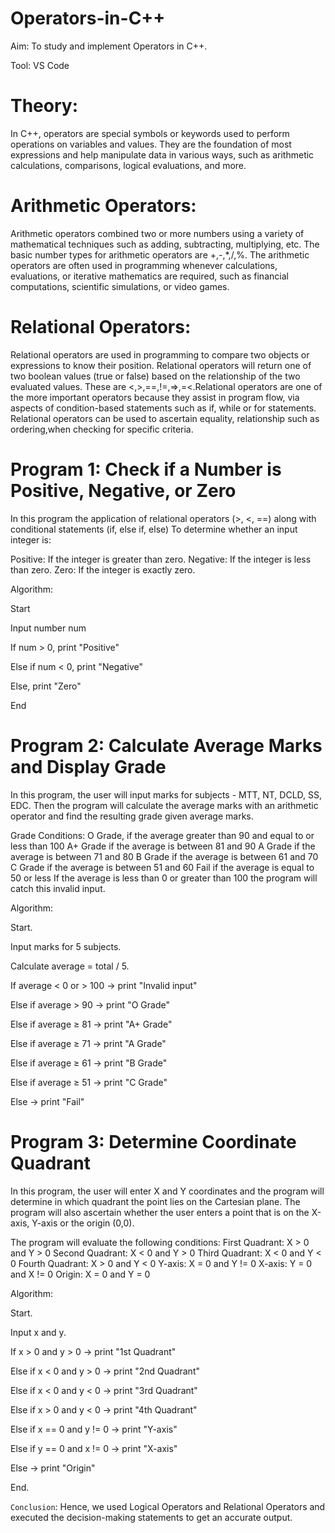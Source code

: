 # Operators-in-C++

Aim: To study and implement Operators in C++.

Tool: VS Code 

# Theory:
In C++, operators are special symbols or keywords used to perform operations on variables and values. They are the foundation of most expressions and help manipulate data in various ways, such as arithmetic calculations, comparisons, logical evaluations, and more.

# Arithmetic Operators:
Arithmetic operators combined two or more numbers using a variety of mathematical techniques such as adding, subtracting, multiplying, etc. The basic number types for arithmetic operators are +,-,*,/,%. The arithmetic operators are often used in programming whenever calculations, evaluations, or iterative mathematics are required, such as financial computations, scientific simulations, or video games.

# Relational Operators:
Relational operators are used in programming to compare two objects or expressions to know their position. Relational operators will return one of two boolean values (true or false) based on the relationship of the two evaluated values. These are <,>,==,!=,=>,=<.Relational operators are one of the more important operators because they assist in program flow, via aspects of condition-based statements such as if, while or for statements. Relational operators can be used to ascertain equality, relationship such as ordering,when checking for specific criteria.

# Program 1: Check if a Number is Positive, Negative, or Zero

In this program the application of relational operators (>, <, ==) along with conditional statements (if, else if, else)
To determine whether an input integer is:

Positive: If the integer is greater than zero.
Negative: If the integer is less than zero.
Zero: If the integer is exactly zero.

Algorithm:

Start

Input number num

If num > 0, print "Positive"

Else if num < 0, print "Negative"

Else, print "Zero"

End

# Program 2: Calculate Average Marks and Display Grade

In this program, the user will input marks for subjects - MTT, NT, DCLD, SS, EDC. Then the program will calculate the average marks with an arithmetic operator and find the resulting grade given average marks.

Grade Conditions:
O Grade, if the average greater than 90 and equal to or less than 100
A+ Grade if the average is between 81 and 90
A Grade if the average is between 71 and 80
B Grade if the average is between 61 and 70
C Grade if the average is between 51 and 60
Fail if the average is equal to 50 or less
If the average is less than 0 or greater than 100 the program will catch this invalid input.

Algorithm:

Start.

Input marks for 5 subjects.

Calculate average = total / 5.

If average < 0 or > 100 → print "Invalid input"

Else if average > 90 → print "O Grade"

Else if average ≥ 81 → print "A+ Grade"

Else if average ≥ 71 → print "A Grade"

Else if average ≥ 61 → print "B Grade"

Else if average ≥ 51 → print "C Grade"

Else → print "Fail"

# Program 3: Determine Coordinate Quadrant

In this program, the user will enter X and Y coordinates and the program will determine in which quadrant the point lies on the Cartesian plane. The program will also ascertain whether the user enters a point that is on the X-axis, Y-axis or the origin (0,0).

The program will evaluate the following conditions:
First Quadrant: X > 0 and Y > 0
Second Quadrant: X < 0 and Y > 0
Third Quadrant: X < 0 and Y < 0
Fourth Quadrant: X > 0 and Y < 0
Y-axis: X = 0 and Y != 0
X-axis: Y = 0 and X != 0
Origin: X = 0 and Y = 0

Algorithm:

Start.

Input x and y.

If x > 0 and y > 0 → print "1st Quadrant"

Else if x < 0 and y > 0 → print "2nd Quadrant"

Else if x < 0 and y < 0 → print "3rd Quadrant"

Else if x > 0 and y < 0 → print "4th Quadrant"

Else if x == 0 and y != 0 → print "Y-axis"

Else if y == 0 and x != 0 → print "X-axis"

Else → print "Origin"

End.

`Conclusion`: Hence, we used Logical Operators and Relational Operators  and executed the decision-making statements to get an accurate output.
